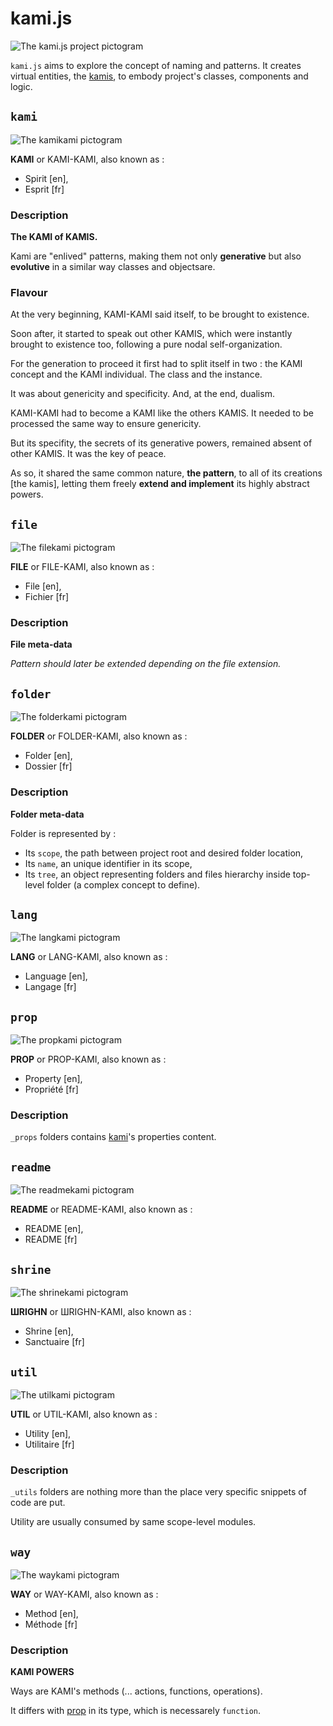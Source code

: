 # kami.js

![The kami.js project pictogram](/logo.svg)

`kami.js` aims to explore the concept of naming and patterns. It creates virtual entities, the [kamis](#kami), to embody project's classes, components and logic.



















## `kami`

![The kamikami pictogram](/_shrine/kami/kami.picto.svg)

**KAMI** or KAMI-KAMI, also known as :

* Spirit [en],
* Esprit [fr]

### Description

**The KAMI of KAMIS.**

Kami are "enlived" patterns, making them
not only **generative** but also **evolutive**
in a similar way classes and objectsare.

### Flavour

At the very beginning, KAMI-KAMI said itself, to be
brought to existence.

Soon after, it started to speak out other KAMIS,
which were instantly brought to existence too, following
a pure nodal self-organization.

For the generation to proceed it first had to
split itself in two : the KAMI concept and the
KAMI individual. The class and the instance.

It was about genericity and specificity.
And, at the end, dualism.

KAMI-KAMI had to become a KAMI like the others KAMIS.
It needed to be processed the same way to ensure
genericity.

But its specifity, the secrets of its generative powers, remained
absent of other KAMIS. It was the key of peace.

As so, it shared the same common nature, **the pattern**,
to all of its creations [the kamis], letting them freely
**extend and implement** its highly abstract powers.


## `file`

![The filekami pictogram](/_shrine/file/file.picto.svg)

**FILE** or FILE-KAMI, also known as :

* File [en],
* Fichier [fr]

### Description

**File meta-data**

*Pattern should later be extended depending on
the file extension.*


## `folder`

![The folderkami pictogram](/_shrine/folder/folder.picto.svg)

**FOLDER** or FOLDER-KAMI, also known as :

* Folder [en],
* Dossier [fr]

### Description

**Folder meta-data**

Folder is represented by :
* Its `scope`, the path between project root
  and desired folder location,
* Its `name`, an unique identifier in its scope,
* Its `tree`, an object representing folders and
  files hierarchy inside top-level folder
  (a complex concept to define).



## `lang`

![The langkami pictogram](/_shrine/lang/lang.picto.svg)

**LANG** or LANG-KAMI, also known as :

* Language [en],
* Langage [fr]




## `prop`

![The propkami pictogram](/_shrine/prop/prop.picto.svg)

**PROP** or PROP-KAMI, also known as :

* Property [en],
* Propriété [fr]

### Description

`_props` folders contains
[kami](#kami)'s properties content.


## `readme`

![The readmekami pictogram](/_shrine/readme/readme.picto.svg)

**README** or README-KAMI, also known as :

* README [en],
* README [fr]




## `shrine`

![The shrinekami pictogram](/_shrine/shrine/shrine.picto.svg)

**ШRIGHN** or ШRIGHN-KAMI, also known as :

* Shrine [en],
* Sanctuaire [fr]




## `util`

![The utilkami pictogram](/_shrine/util/util.picto.svg)

**UTIL** or UTIL-KAMI, also known as :

* Utility [en],
* Utilitaire [fr]

### Description

`_utils` folders are nothing more than
the place very specific snippets of code are put.

Utility are usually consumed by same scope-level modules.


## `way`

![The waykami pictogram](/_shrine/way/way.picto.svg)

**WAY** or WAY-KAMI, also known as :

* Method [en],
* Méthode [fr]

### Description

**KAMI POWERS**

Ways are KAMI's methods
(... actions, functions, operations).

It differs with [prop](#prop) in its type,
which is necessarely `function`.
